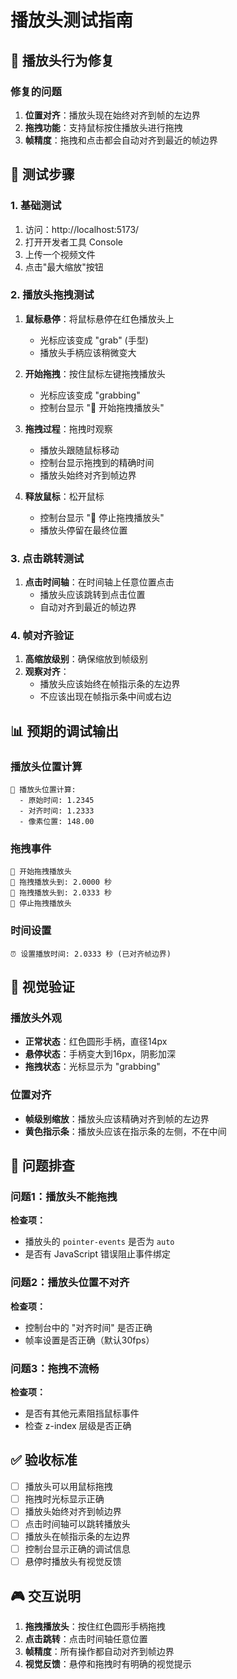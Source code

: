 # 播放头测试指南

## 🎯 播放头行为修复

### 修复的问题
1. **位置对齐**：播放头现在始终对齐到帧的左边界
2. **拖拽功能**：支持鼠标按住播放头进行拖拽
3. **帧精度**：拖拽和点击都会自动对齐到最近的帧边界

## 🔧 测试步骤

### 1. 基础测试
1. 访问：http://localhost:5173/
2. 打开开发者工具 Console
3. 上传一个视频文件
4. 点击"最大缩放"按钮

### 2. 播放头拖拽测试
1. **鼠标悬停**：将鼠标悬停在红色播放头上
   - 光标应该变成 "grab" (手型)
   - 播放头手柄应该稍微变大

2. **开始拖拽**：按住鼠标左键拖拽播放头
   - 光标应该变成 "grabbing"
   - 控制台显示 "🎯 开始拖拽播放头"

3. **拖拽过程**：拖拽时观察
   - 播放头跟随鼠标移动
   - 控制台显示拖拽到的精确时间
   - 播放头始终对齐到帧边界

4. **释放鼠标**：松开鼠标
   - 控制台显示 "🎯 停止拖拽播放头"
   - 播放头停留在最终位置

### 3. 点击跳转测试
1. **点击时间轴**：在时间轴上任意位置点击
   - 播放头应该跳转到点击位置
   - 自动对齐到最近的帧边界

### 4. 帧对齐验证
1. **高缩放级别**：确保缩放到帧级别
2. **观察对齐**：
   - 播放头应该始终在帧指示条的左边界
   - 不应该出现在帧指示条中间或右边

## 📊 预期的调试输出

### 播放头位置计算
```
🎯 播放头位置计算:
  - 原始时间: 1.2345
  - 对齐时间: 1.2333
  - 像素位置: 148.00
```

### 拖拽事件
```
🎯 开始拖拽播放头
🎯 拖拽播放头到: 2.0000 秒
🎯 拖拽播放头到: 2.0333 秒
🎯 停止拖拽播放头
```

### 时间设置
```
⏰ 设置播放时间: 2.0333 秒 (已对齐帧边界)
```

## 🎨 视觉验证

### 播放头外观
- **正常状态**：红色圆形手柄，直径14px
- **悬停状态**：手柄变大到16px，阴影加深
- **拖拽状态**：光标显示为 "grabbing"

### 位置对齐
- **帧级别缩放**：播放头应该精确对齐到帧的左边界
- **黄色指示条**：播放头应该在指示条的左侧，不在中间

## 🐛 问题排查

### 问题1：播放头不能拖拽
**检查项：**
- 播放头的 `pointer-events` 是否为 `auto`
- 是否有 JavaScript 错误阻止事件绑定

### 问题2：播放头位置不对齐
**检查项：**
- 控制台中的 "对齐时间" 是否正确
- 帧率设置是否正确（默认30fps）

### 问题3：拖拽不流畅
**检查项：**
- 是否有其他元素阻挡鼠标事件
- 检查 z-index 层级是否正确

## ✅ 验收标准

- [ ] 播放头可以用鼠标拖拽
- [ ] 拖拽时光标显示正确
- [ ] 播放头始终对齐到帧边界
- [ ] 点击时间轴可以跳转播放头
- [ ] 播放头在帧指示条的左边界
- [ ] 控制台显示正确的调试信息
- [ ] 悬停时播放头有视觉反馈

## 🎮 交互说明

1. **拖拽播放头**：按住红色圆形手柄拖拽
2. **点击跳转**：点击时间轴任意位置
3. **帧精度**：所有操作都自动对齐到帧边界
4. **视觉反馈**：悬停和拖拽时有明确的视觉提示
